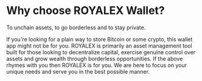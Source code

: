 # Why choose ROYALEX Wallet?

To unchain assets, to go borderless and to stay private.

If you're looking for a plain way to store Bitcoin or some crypto, this wallet app might not be for you. ROYALEX is primarily an asset management tool built for those looking to decentralize capital, exercise genuine control over assets and grow wealth through borderless opportunities.
If the above rhymes with you then ROYALEX is for you. We are here to focus on your unique needs and serve you in the best possible manner.
